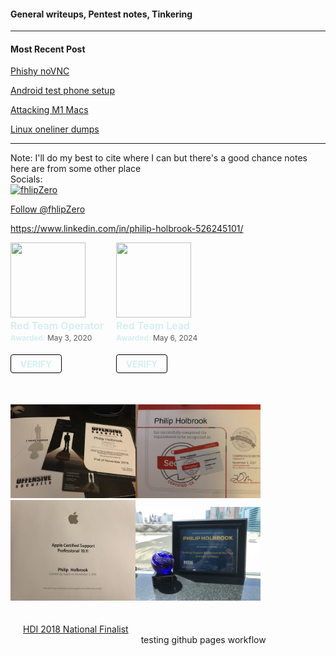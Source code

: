 
#### General writeups, Pentest notes, Tinkering

---
#### Most Recent Post

[Phishy noVNC](blogs/6_noVNC/noVNC.md)

[Android test phone setup](notes/mobile/oneplus_7_root.md)

[Attacking M1 Macs](blogs/4_m1_macs/m1_macs.md)

[Linux oneliner dumps](notes/linux/one-liners.md)


---
Note: I'll do my best to cite where I can but there's a good chance notes here are from some other place   
Socials:  
<a href="https://www.hackthebox.com/home/users/profile/17794">
<img src="https://www.hackthebox.com/badge/image/17794" alt="fhlipZero"/>
</a>

<a href="https://twitter.com/fhlipZero?ref_src=twsrc%5Etfw" class="twitter-follow-button" data-show-count="false">Follow @fhlipZero</a><script async src="https://platform.twitter.com/widgets.js" charset="utf-8"></script>

https://www.linkedin.com/in/philip-holbrook-526245101/  

<div style="display: flex; flex-direction: row; gap: 20px; flex-wrap: wrap;">
  <div style="flex: 0 0 auto;">
    <a href="https://api.badgr.io/public/assertions/DDmuuteJRZ-RrfZ9GHIXPA"><img width="120px" height="120px" src="https://api.eu.badgr.io/public/assertions/f6YpB555TOmOVend0dZhAw/image"></a>
    <p class="badgr-badge-name" style="hyphens: auto; overflow-wrap: break-word; word-wrap: break-word; margin: 0; font-size: 16px; font-weight: 600; font-style: normal; font-stretch: normal; line-height: 1.25; letter-spacing: normal; text-align: left; color: #d5eef0;">Red Team Operator</p>
    <p class="badgr-badge-date" style="margin: 0; font-size: 12px; font-style: normal; font-stretch: normal; line-height: 1.67; letter-spacing: normal; text-align: left; color: #555555;"><strong style="font-size: 12px; font-weight: bold; font-style: normal; font-stretch: normal; line-height: 1.67; letter-spacing: normal; text-align: left; color: #d5eef0;">Awarded: </strong>May 3, 2020</p>
    <p style="margin: 16px 0; padding: 0;"><a class="badgr-badge-verify" target="_blank" href="https://badgecheck.io?url=https%3A%2F%2Fapi.badgr.io%2Fpublic%2Fassertions%2FDDmuuteJRZ-RrfZ9GHIXPA" style="box-sizing: content-box; display: flex; align-items: center; justify-content: center; margin: 0; font-size:14px; font-weight: bold; width: 48px; height: 16px; border-radius: 4px; border: solid 1px black; text-decoration: none; padding: 6px 16px; margin: 16px 0; color: #d5eef0;">VERIFY</a></p>
  </div>
  
  <div style="flex: 0 0 auto;">
    <a href="https://api.eu.badgr.io/public/assertions/yOvoIMWnRLOARPOYWpXcvw?identity__email=fhlipzero%40gmail.com"><img width="120px" height="120px" src="https://api.eu.badgr.io/public/assertions/yOvoIMWnRLOARPOYWpXcvw/image"></a>
    <p class="badgr-badge-name" style="hyphens: auto; overflow-wrap: break-word; word-wrap: break-word; margin: 0; font-size: 16px; font-weight: 600; font-style: normal; font-stretch: normal; line-height: 1.25; letter-spacing: normal; text-align: left; color: #d5eef0;">Red Team Lead</p>
    <p class="badgr-badge-date" style="margin: 0; font-size: 12px; font-style: normal; font-stretch: normal; line-height: 1.67; letter-spacing: normal; text-align: left; color: #555555;"><strong style="font-size: 12px; font-weight: bold; font-style: normal; font-stretch: normal; line-height: 1.67; letter-spacing: normal; text-align: left; color: #d5eef0;">Awarded: </strong>May 6, 2024</p>
    <p style="margin: 16px 0; padding: 0;"><a class="badgr-badge-verify" target="_blank" href="https://badgecheck.io?url=https%3A%2F%2Fapi.eu.badgr.io%2Fpublic%2Fassertions%2FyOvoIMWnRLOARPOYWpXcvw%3Fidentity__email%3Dfhlipzero%2540gmail.com&amp;" style="box-sizing: content-box; display: flex; align-items: center; justify-content: center; margin: 0; font-size:14px; font-weight: bold; width: 48px; height: 16px; border-radius: 4px; border: solid 1px black; text-decoration: none; padding: 6px 16px; margin: 16px 0; color: #d5eef0;">VERIFY</a></p>
  </div>
<script async="async" src="https://eu.badgr.com/assets/widgets.bundle.js"></script>

<img src="/img/oscp.jpeg" alt="oscp" width=200/><img src="/img/sec+.jpeg" alt="sec+.jpeg" width=200/><img src="/img/apple_pro.JPG" alt="apple_pro" width=200/><img src="/img/hdi.jpeg" alt="hdi_national" width=200/>


<br>
<a href="https://www.thinkhdi.com/Landing/2018-Award-Finalists/DST-of-the-year-finalist-3">HDI 2018 National Finalist</a>
<br>testing github pages workflow